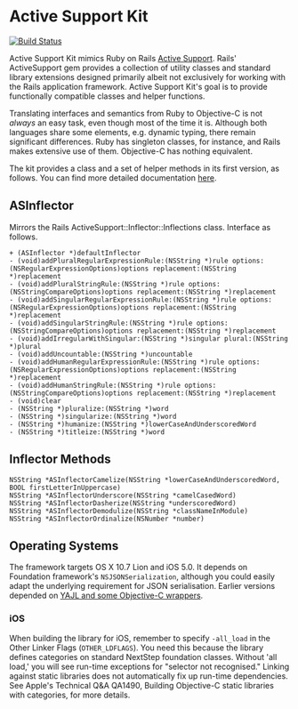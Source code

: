# Active Support Kit

[![Build Status](https://travis-ci.org/royratcliffe/ActiveSupportKit.png?branch=master)](https://travis-ci.org/royratcliffe/ActiveSupportKit)

Active Support Kit mimics Ruby on Rails [Active Support][as]. Rails'
ActiveSupport gem provides a collection of utility classes and standard library
extensions designed primarily albeit not exclusively for working with the Rails
application framework. Active Support Kit's goal is to provide functionally
compatible classes and helper functions.

Translating interfaces and semantics from Ruby to Objective-C is not _always_ an
easy task, even though most of the time it is. Although both languages share
some elements, e.g. dynamic typing, there remain significant differences. Ruby
has singleton classes, for instance, and Rails makes extensive use of them.
Objective-C has nothing equivalent.

[as]:http://as.rubyonrails.org/

The kit provides a class and a set of helper methods in its first version, as
follows. You can find more detailed documentation
[here](http://royratcliffe.github.com/ActiveSupportKit/).

## ASInflector

Mirrors the Rails ActiveSupport::Inflector::Inflections class. Interface as follows.

	+ (ASInflector *)defaultInflector
	- (void)addPluralRegularExpressionRule:(NSString *)rule options:(NSRegularExpressionOptions)options replacement:(NSString *)replacement
	- (void)addPluralStringRule:(NSString *)rule options:(NSStringCompareOptions)options replacement:(NSString *)replacement
	- (void)addSingularRegularExpressionRule:(NSString *)rule options:(NSRegularExpressionOptions)options replacement:(NSString *)replacement
	- (void)addSingularStringRule:(NSString *)rule options:(NSStringCompareOptions)options replacement:(NSString *)replacement
	- (void)addIrregularWithSingular:(NSString *)singular plural:(NSString *)plural
	- (void)addUncountable:(NSString *)uncountable
	- (void)addHumanRegularExpressionRule:(NSString *)rule options:(NSRegularExpressionOptions)options replacement:(NSString *)replacement
	- (void)addHumanStringRule:(NSString *)rule options:(NSStringCompareOptions)options replacement:(NSString *)replacement
	- (void)clear
	- (NSString *)pluralize:(NSString *)word
	- (NSString *)singularize:(NSString *)word
	- (NSString *)humanize:(NSString *)lowerCaseAndUnderscoredWord
	- (NSString *)titleize:(NSString *)word

## Inflector Methods

	NSString *ASInflectorCamelize(NSString *lowerCaseAndUnderscoredWord, BOOL firstLetterInUppercase)
	NSString *ASInflectorUnderscore(NSString *camelCasedWord)
	NSString *ASInflectorDasherize(NSString *underscoredWord)
	NSString *ASInflectorDemodulize(NSString *classNameInModule)
	NSString *ASInflectorOrdinalize(NSNumber *number)

## Operating Systems

The framework targets OS X 10.7 Lion and iOS 5.0. It depends on Foundation
framework's `NSJSONSerialization`, although you could easily adapt the
underlying requirement for JSON serialisation. Earlier versions depended on
[YAJL and some Objective-C
wrappers](https://github.com/royratcliffe/yajl/tree/master/objc).

### iOS

When building the library for iOS, remember to specify `-all_load` in
the Other Linker Flags (`OTHER_LDFLAGS`). You need this because the
library defines categories on standard NextStep foundation
classes. Without 'all load,' you will see run-time exceptions for
"selector not recognised." Linking against static libraries does not
automatically fix up run-time dependencies. See Apple's Technical Q&A
QA1490, Building Objective-C static libraries with categories, for
more details.
